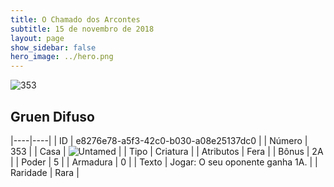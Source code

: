 ```yaml
---
title: O Chamado dos Arcontes
subtitle: 15 de novembro de 2018
layout: page
show_sidebar: false
hero_image: ../hero.png
---
```


![353](https://cdn.keyforgegame.com/media/card_front/pt/341_353_5P9MP78G2R8Q_pt.png)

## Gruen Difuso

|----|----|
| ID | e8276e78-a5f3-42c0-b030-a08e25137dc0 |
| Número | 353 |
| Casa | ![Untamed](https://archonarcana.com/images/thumb/b/bd/Untamed.png/22px-Untamed.png "Indomados") |
| Tipo | Criatura |
| Atributos | Fera |
| Bônus | 2A |
| Poder | 5 |
| Armadura | 0 |
| Texto | Jogar: O seu oponente ganha 1A. |
| Raridade | Rara |
